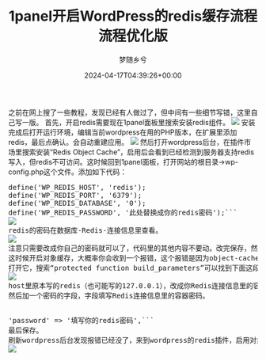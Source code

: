 ﻿---
title: 1panel开启WordPress的redis缓存流程 流程优化版
author: 梦随乡兮
type: post
date: 2024-04-17T04:39:26+00:00
url: /1panel-wordpress-redis.html
views:
- 1436
like:
- 6
categories:
- 笔记
tags:
- 1panel面板
- redis缓存
- WordPress建站
slug: "1panel-wordpress-redis"
---
之前在网上搜了一些教程，发现已经有人做过了，但中间有一些细节写错，这里自己写一版。
首先，开启redis需要现在1panel面板里搜索安装redis组件。
<img src="https://r2.imsxx.com/wp-content/uploads/078cd3e954e01e6.png" />
安装完成后打开运行环境，编辑当前wordpress在用的PHP版本，在扩展里添加redis，最后点确认。会自动重建应用。
<img src="https://r2.imsxx.com/wp-content/uploads/f38e3d966560daf.png" />
然后打开wordpress后台，在插件市场里搜索安装“Redis Object Cache”，启用后会看到已经检测到服务器支持redis写入，但redis不可访问。这时候回到1panel面板，打开网站的根目录->wp-config.php这个文件。添加如下代码：
<div>
<pre>define('WP_REDIS_HOST', 'redis');
define('WP_REDIS_PORT', '6379');
define('WP_REDIS_DATABASE', '0');
define('WP_REDIS_PASSWORD', '此处替换成你的redis密码');```
<img src="https://r2.imsxx.com/wp-content/uploads/e9f5b5730c3c17d.png" />
redis的密码在数据库-Redis-连接信息里查看。
<img src="https://r2.imsxx.com/wp-content/uploads/dcc5d6ee3ff29db.png" />
注意只需要改成你自己的密码就可以了，代码里的其他内容不要动。改完保存，然后回到wordpress后台刷新插件页面会发现已经redis已经可以访问了。
这时候开启对象缓存，大概率你会收到一个报错，这个报错是因为object-cache.php这个文件配置的问题。如果你没乱改存放，它应该是在根目录/wp-content/object-cache.php。
打开它，搜索“protected function build_parameters”可以找到下面这段代码：
<img src="https://r2.imsxx.com/wp-content/uploads/c5da63dc6f423e4.png" />
host里原本写的redis（也可能写的127.0.0.1），改成你Redis连接信息里的容器连接地址。
然后加一个密码的字段，字段填写Redis连接信息里的容器密码。
<div>
<pre>'password' => '填写你的redis密码',```
最后保存。
刷新wordpress后台发现报错已经没了，来到wordpress的redis插件，启用对象存储，大功告成。
<img src="https://r2.imsxx.com/wp-content/uploads/97c27bf1dd6fff5.png" />
